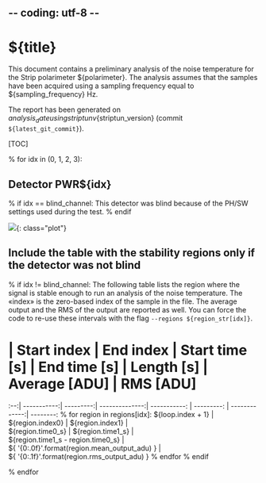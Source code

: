 ## -- coding: utf-8 --

<h1>${title}</h1>

This document contains a preliminary analysis of the noise temperature for
the Strip polarimeter ${polarimeter}. The analysis assumes that the samples
have been acquired using a sampling frequency equal to ${sampling_frequency} Hz.

The report has been generated on ${analysis_date} using striptun
v${striptun_version} (commit `${latest_git_commit}`).

[TOC]

% for idx in (0, 1, 2, 3):

<h2>Detector PWR${idx}</h2>

% if idx == blind_channel:
This detector was blind because of the PH/SW settings used during the test.
% endif

![](plot_pwr${idx}.svg){: class="plot"}

## Include the table with the stability regions only if the detector was not blind
% if idx != blind_channel:
The following table lists the region where the signal is stable enough to
run an analysis of the noise temperature. The «index» is the zero-based index
of the sample in the file. The average output and the RMS of the output are
reported as well. You can force the code to re-use these intervals with the
flag `--regions ${region_str[idx]}`.

  # | Start index | End index | Start time [s] | End time [s] | Length [s] | Average [ADU] | RMS [ADU]
:--:| -----------:| ---------:| --------------:| -----------: | ---------: | -------------:| --------:
    % for region in regions[idx]:
${loop.index + 1} | \
${region.index0} | ${region.index1} | \
${region.time0_s} | ${region.time1_s} | \
${region.time1_s - region.time0_s} | \
${ '{0:.0f}'.format(region.mean_output_adu) } | \
${ '{0:.1f}'.format(region.rms_output_adu) }
    % endfor
% endif

% endfor
